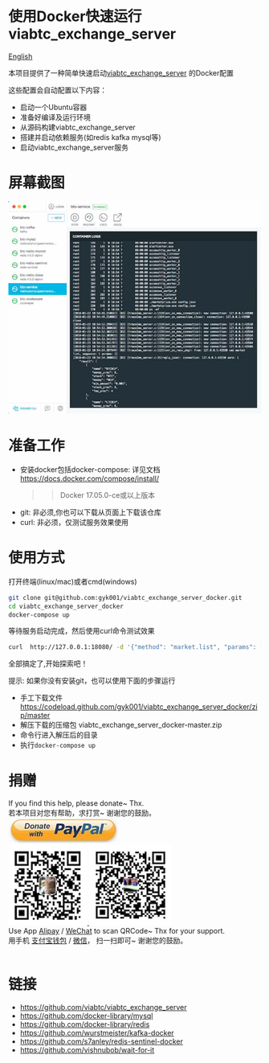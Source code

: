 # 使用Docker快速运行viabtc_exchange_server

[English](README.md)


本项目提供了一种简单快速启动[viabtc_exchange_server](https://github.com/viabtc/viabtc_exchange_server) 的Docker配置

这些配置会自动配置以下内容：

* 启动一个Ubuntu容器
* 准备好编译及运行环境
* 从源码构建viabtc_exchange_server
* 搭建并启动依赖服务(如redis kafka mysql等)
* 启动viabtc_exchange_server服务

# 屏幕截图

![屏幕截图](imgs/screenshots.jpg)

# 准备工作

* 安装docker包括docker-compose: 详见文档 https://docs.docker.com/compose/install/
  > > Docker 17.05.0-ce或以上版本
* git: 非必须,你也可以下载从页面上下载该仓库
* curl: 非必须，仅测试服务效果使用

# 使用方式

打开终端(linux/mac)或者cmd(windows)

```bash
git clone git@github.com:gyk001/viabtc_exchange_server_docker.git
cd viabtc_exchange_server_docker
docker-compose up
```

等待服务启动完成，然后使用curl命令测试效果

```bash
curl  http://127.0.0.1:18080/ -d '{"method": "market.list", "params": [], "id": 1516681174}'
```

全部搞定了,开始探索吧！


提示: 如果你没有安装git，也可以使用下面的步骤运行

* 手工下载文件 https://codeload.github.com/gyk001/viabtc_exchange_server_docker/zip/master
* 解压下载的压缩包 viabtc_exchange_server_docker-master.zip
* 命令行进入解压后的目录
* 执行`docker-compose up`


# 捐赠

<div id="donate_module">
	<!-- btn_donate & tips -->
	<div id="donate_board">
		<span class="donate_txt">
			If you find this help, please <span class="bold">donate~</span>  Thx.<br/>
			若本项目对您有帮助，<span class="bold">求打赏~</span> 谢谢您的鼓励。
		</span>
	</div>
	<!-- /btn_donate & tips -->
	<!-- donate guide -->
	<div id="donate_guide">
		<div>
			<a href="https://www.paypal.com/cgi-bin/webscr?cmd=_s-xclick&hosted_button_id=G76ZNGLBBYUD6" title="Palpay打赏">
				<img src="imgs/palpay_donate.jpg" title="Palpay打赏" width="220px" height="51px"/>
			</a>
		</div>
		<a href="http://p30hfwvsg.bkt.clouddn.com/viabtc_exchange_server_docker/alipay.png" target="_blank" title="支付宝扫码打赏">
            <img src="imgs/alipay.png" title="支付宝扫码打赏" height="160px" width="157px"/>
        </a>
        <a href="http://p30hfwvsg.bkt.clouddn.com/viabtc_exchange_server_docker/wepay.png" target="_blank" title="微信扫码打赏">
            <img src="imgs/wepay.png" title="微信扫码打赏" height="160px" width="163px"/>
        </a>
	</div>
	<!-- /donate guide -->
	<div>
    	<span class="donate_txt">
            Use App <span class="bold"><a href="http://global.alipay.com/ospay/home.htm">Alipay</a> / <a href="http://www.wechat.com/en/">WeChat</a></span>
            to scan QRCode~ Thx for your support.<br/>
            用手机 <span class="bold"><a href="https://mobile.alipay.com/index.htm">支付宝钱包</a> / <a href="http://weixin.qq.com/">微信</a></span>，
            扫一扫即可~ 谢谢您的鼓励。<br/>
            <br/>
        </span>
	</div>
</div>
<!-- /Donate Module -->


# 链接

* https://github.com/viabtc/viabtc_exchange_server
* https://github.com/docker-library/mysql
* https://github.com/docker-library/redis
* https://github.com/wurstmeister/kafka-docker
* https://github.com/s7anley/redis-sentinel-docker
* https://github.com/vishnubob/wait-for-it


